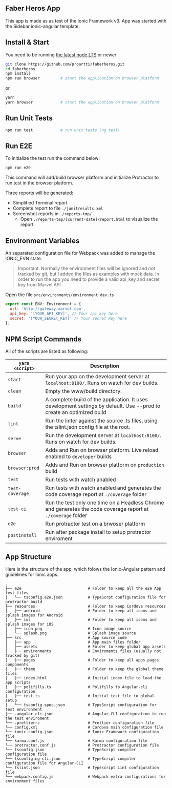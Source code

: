 ## Faber Heros App

This app is made as as test of the Ionic Framework v3.
App was started with the Sidebar ionic-angular template.

## Install & Start

You need to be running [the latest node LTS](https://nodejs.org/en/download/) or newer

```bash
git clone https://github.com/proartti/faberheros.git
cd faberheros
npm install
npm run browser         # start the application on browser platform
```

or

```bash
yarn
yarn browser            # start the application on browser platform
```

## Run Unit Tests

```bash
npm run test            # run unit tests (ng test)
```

## Run E2E

To initialize the test run the command below:

```bash
npm run e2e
```

This command will add/build browser platform and initialize Protractor to run test in the browser platform.

Three reports will be generated:

* Simplified Terminal report
* Complete report to file `./junitresults.xml`
* Screenshot reports in `./reports-tmp/`
  * Open `./reports-tmp/[current-date]/report.html` to visualize the report

## Environment Variables

An separated configuration file for Webpack was added to manage the IONIC_EVN state.

> Important. Normally the environment files will be ignored and not tracked by git, but I added the files as examples with mock data. In order to run the app you need to provide a valid api_key and secret key from Marvel API

Open the file `src/environments/environment.dev.ts`

```javascript
export const ENV: Environment = {
  url: 'http://gateway.marvel.com',
  api_key: '[YOUR_API_KEY]', // Your api_key here
  secret: '[YOUR_SECRET_KEY]' // Your secret Key here
};
```

## NPM Script Commands

All of the scripts are listed as following:

| `yarn <script>` | Description                                                                                                           |
| --------------- | --------------------------------------------------------------------------------------------------------------------- |
| `start`         | Run your app on the development server at `localhost:8100/`. Runs on watch for dev builds.                            |
| `clean`         | Empty the www/build directory.                                                                                        |
| `build`         | A complete build of the application. It uses development settings by default. Use --prod to create an optimized build |
| `lint`          | Run the linter against the source .ts files, using the tslint.json config file at the root.                           |
| `serve`         | Run the development server at `localhost:8100/`. Runs on watch for dev builds.                                        |
| `browser`       | Adds and Run on browser platform. Live reload enabled to `developer` builds                                           |
| `browser:prod`  | Adds and Run on browser platform on `production` build                                                                |
| `test`          | Run tests with watch anabled                                                                                          |
| `test-coverage` | Run tests with watch anabled and generates the code coverage report at `./coverage` folder                            |
| `test-ci`       | Run the test only one time on a Headless Chrome and generates the code coverage report at `./coverage` folder         |
| `e2e`           | Run protractor test on a brwoser platform                                                                             |
| `postinstall`   | Run after package install to setup protractor enviroment                                                              |

## App Structure

Here is the structure of the app, which folows the Ionic-Angular pattern and guidelines for Ionic apps.

```
.
├── e2e                             # Folder to keep all the e2e App test files
│   └── tsconfig.e2e.json           # TypeScrpt configuration file for protractor build
├── resources                       # Folder to keep Cordova resources
│   ├── android                     # Folder to keep all icons and splash images for Android
│   ├── ios                         # Folder to keep all icons and splash images for iOS
│   ├── icon.png                    # Icon image source
│   └── splash.png                  # Splash image source
├── src                             # App source code
│   ├── app                         # App main files folder
│   ├── assets                      # Folder to keep global app assets
│   ├── environments                # Enviroments files (usually not tracked by git)
│   ├── pages                       # Folder to keep all apps pages conponents
│   ├── theme                       # Folder to keep the global theme files
│   ├── index.html                  # Initial index file to load the app scripts
│   ├── polifills.ts                # Polifills to Angular-cli configuration
│   ├── test.ts                     # Initial test file to global setup
│   └── tsconfig.spec.json          # TypeScript configuration for test environment
├── .angular-cli.json               # Angular-CLI configuration to run the test enviroment
└── .prettierrc                     # Prettier configuration file
└── config.xml                      # Cordova main configuration file
└── ionic.config.json               # Ionic Framework configuration file
└── karma.conf.js                   # Karma configuration file
└── protractor.conf.js              # Protractor configuration file
└── tsconfig.json                   # TypeScript compiler configuration file
└── tsconfig.ng-cli.json            # TypeScript compiler configuration file for Angular-CLI
└── tslint.json                     # Typescript Lint configuration file
└── webpack.config.js               # Webpack extra configurations for environment files
```
